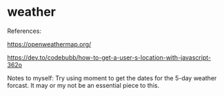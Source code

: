 # weather


References:

https://openweathermap.org/

https://dev.to/codebubb/how-to-get-a-user-s-location-with-javascript-362o


Notes to myself: Try using moment to get the dates for the 5-day weather forcast. It may or my not be an essential piece to this.


